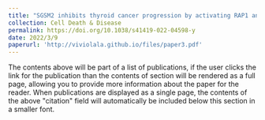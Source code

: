 ```yaml
---
title: "SGSM2 inhibits thyroid cancer progression by activating RAP1 and enhancing competitive RAS inhibition. "
collection: Cell Death & Disease
permalink: https://doi.org/10.1038/s41419-022-04598-y 
date: 2022/3/9
paperurl: 'http://viviolala.github.io/files/paper3.pdf'
---
```


The contents above will be part of a list of publications, if the user clicks the link for the publication than the contents of section will be rendered as a full page, allowing you to provide more information about the paper for the reader. When publications are displayed as a single page, the contents of the above "citation" field will automatically be included below this section in a smaller font.
